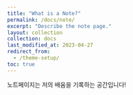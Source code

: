 ```yaml
---
title: "What is a Note?"
permalink: /docs/note/
excerpt: "Describe the note page."
layout: collection
collection: docs
last_modified_at: 2023-04-27
redirect_from:
  - /theme-setup/
toc: true
---
```


노트페이지는 저의 배움을 기록하는 공간입니다!
